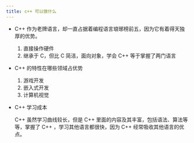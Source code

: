 ```yaml
---
title: c++ 可以做什么
---
```


- C++ 作为老牌语言，却一直占据着编程语言琅琊榜前五，因为它有着得天独厚的优势。
  1. 直接操作硬件
  2. 继承于 C，但比 C 简洁，面向对象，学会 C++ 等于掌握了两门语言

- C++ 的特性在哪些领域占优势
  1. 游戏开发
  2. 嵌入式开发
  3. 计算机视觉

- C++ 学习成本

  C++ 虽然学习曲线较长，但是 C++ 里面的内容及其丰富，包括语法、算法等等，掌握了 C++ ，学习其他语言都很快，因为 C++ 经常吸收其他语言的优点。



